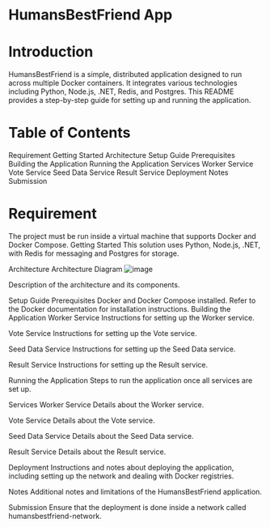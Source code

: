 

#                                                                          HumansBestFriend App

# Introduction
HumansBestFriend is a simple, distributed application designed to run across multiple Docker containers. It integrates various technologies including Python, Node.js, .NET, Redis, and Postgres. This README provides a step-by-step guide for setting up and running the application.

# Table of Contents
Requirement
Getting Started
Architecture
Setup Guide
Prerequisites
Building the Application
Running the Application
Services
Worker Service
Vote Service
Seed Data Service
Result Service
Deployment
Notes
Submission
# Requirement
The project must be run inside a virtual machine that supports Docker and Docker Compose.
Getting Started
This solution uses Python, Node.js, .NET, with Redis for messaging and Postgres for storage.

Architecture
Architecture Diagram
![image](https://github.com/Karima-brb/Docker-Project/assets/115697807/9422a5f6-78a3-4499-8027-30717130776f)

Description of the architecture and its components.

Setup Guide
Prerequisites
Docker and Docker Compose installed. Refer to the Docker documentation for installation instructions.
Building the Application
Worker Service
Instructions for setting up the Worker service.

Vote Service
Instructions for setting up the Vote service.

Seed Data Service
Instructions for setting up the Seed Data service.

Result Service
Instructions for setting up the Result service.

Running the Application
Steps to run the application once all services are set up.

Services
Worker Service
Details about the Worker service.

Vote Service
Details about the Vote service.

Seed Data Service
Details about the Seed Data service.

Result Service
Details about the Result service.

Deployment
Instructions and notes about deploying the application, including setting up the network and dealing with Docker registries.

Notes
Additional notes and limitations of the HumansBestFriend application.

Submission
Ensure that the deployment is done inside a network called humansbestfriend-network.

